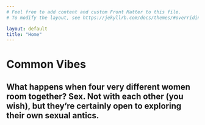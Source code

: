 ```yaml
---
# Feel free to add content and custom Front Matter to this file.
# To modify the layout, see https://jekyllrb.com/docs/themes/#overriding-theme-defaults

layout: default
title: "Home"
---
```

<h1>Common Vibes</h1>

<h2 class="log-line">What happens when four very different women room together? Sex. Not with each other (you wish), but they’re certainly open to exploring their own sexual antics.</h2>